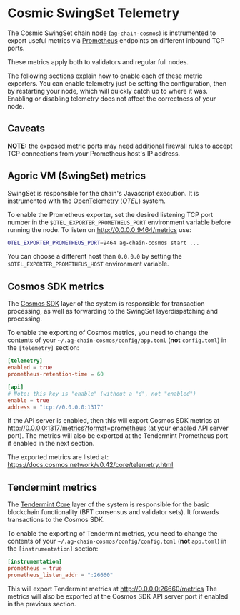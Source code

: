 # Cosmic SwingSet Telemetry

The Cosmic SwingSet chain node (`ag-chain-cosmos`) is instrumented to export
useful metrics via [Prometheus](https://prometheus.io/) endpoints on different
inbound TCP ports.

These metrics apply both to validators and regular full nodes.

The following sections explain how to enable each of these metric exporters.
You can enable telemetry just be setting the configuration, then by restarting
your node, which will quickly catch up to where it was.  Enabling or disabling
telemetry does not affect the correctness of your node.

## Caveats

**NOTE:** the exposed metric ports may need additional firewall rules to accept
TCP connections from your Prometheus host's IP address.

## Agoric VM (SwingSet) metrics

SwingSet is responsible for the chain's Javascript execution.  It is
instrumented with the [OpenTelemetry](https://opentelemetry.io/) (*OTEL*)
system.

To enable the Prometheus exporter, set the desired listening TCP port number in
the `$OTEL_EXPORTER_PROMETHEUS_PORT` environment variable before running the
node.  To listen on http://0.0.0.0:9464/metrics use:

```sh
OTEL_EXPORTER_PROMETHEUS_PORT=9464 ag-chain-cosmos start ...
```

You can choose a different host than `0.0.0.0` by setting the
`$OTEL_EXPORTER_PROMETHEUS_HOST` environment variable.

## Cosmos SDK metrics

The [Cosmos SDK](https://docs.cosmos.network/) layer of the system is
responsible for transaction processing, as well as forwarding to the SwingSet layerdispatching and processing.

To enable the exporting of Cosmos metrics, you need to change the contents of
your `~/.ag-chain-cosmos/config/app.toml` (**not** `config.toml`) in the
`[telemetry]` section:

```toml
[telemetry]
enabled = true
prometheus-retention-time = 60

[api]
# Note: this key is "enable" (without a "d", not "enabled")
enable = true
address = "tcp://0.0.0.0:1317"
```

If the API server is enabled, then this will export Cosmos SDK metrics at
http://0.0.0.0:1317/metrics?format=prometheus (at your enabled API server port).
The metrics will also be exported at the Tendermint Prometheus port if enabled
in the next section.

The exported metrics are listed at:
https://docs.cosmos.network/v0.42/core/telemetry.html

## Tendermint metrics

The [Tendermint Core](https://tendermint.com/core/) layer of the system is
responsible for the basic blockchain functionality (BFT consensus and validator
sets).  It forwards transactions to the Cosmos SDK.

To enable the exporting of Tendermint metrics, you need to change the contents
of your `~/.ag-chain-cosmos/config/config.toml` (**not** `app.toml`) in the
`[instrumentation]` section:

```toml
[instrumentation]
prometheus = true
prometheus_listen_addr = ":26660"
```

This will export Tendermint metrics at http://0.0.0.0:26660/metrics The metrics
will also be exported at the Cosmos SDK API server port if enabled in the
previous section.
